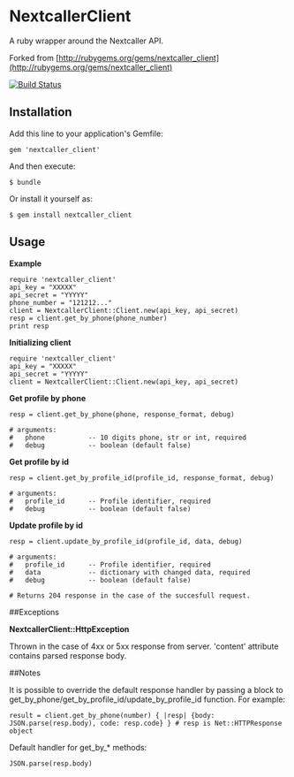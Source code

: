 # NextcallerClient

A ruby wrapper around the Nextcaller API.

Forked from [http://rubygems.org/gems/nextcaller_client](http://rubygems.org/gems/nextcaller_client)

[![Build Status](https://travis-ci.org/Nextcaller/nextcaller-ruby-api.svg?branch=master)](https://travis-ci.org/Nextcaller/nextcaller-ruby-api)

## Installation

Add this line to your application's Gemfile:

    gem 'nextcaller_client'


And then execute:

    $ bundle

Or install it yourself as:

    $ gem install nextcaller_client


## Usage

**Example**

    require 'nextcaller_client'
    api_key = "XXXXX"
    api_secret = "YYYYY"
    phone_number = "121212..."
    client = NextcallerClient::Client.new(api_key, api_secret)
    resp = client.get_by_phone(phone_number)
    print resp

**Initializing client**

    require 'nextcaller_client'
    api_key = "XXXXX"
    api_secret = "YYYYY"
    client = NextcallerClient::Client.new(api_key, api_secret)

**Get profile by phone**

    resp = client.get_by_phone(phone, response_format, debug)

    # arguments:
    #   phone           -- 10 digits phone, str or int, required
    #   debug           -- boolean (default false)

**Get profile by id**

    resp = client.get_by_profile_id(profile_id, response_format, debug)

    # arguments:
    #   profile_id      -- Profile identifier, required
    #   debug           -- boolean (default false)

**Update profile by id**

    resp = client.update_by_profile_id(profile_id, data, debug)

    # arguments:
    #   profile_id      -- Profile identifier, required
    #   data            -- dictionary with changed data, required
    #   debug           -- boolean (default false)

    # Returns 204 response in the case of the succesfull request.


##Exceptions

**NextcallerClient::HttpException**

Thrown in the case of 4xx or 5xx response from server.
'content' attribute contains parsed response body.


##Notes

It is possible to override the default response handler
by passing a block to get_by_phone/get_by_profile_id/update_by_profile_id function.
For example:

    result = client.get_by_phone(number) { |resp| {body: JSON.parse(resp.body), code: resp.code} } # resp is Net::HTTPResponse object

Default handler for get_by_* methods:

    JSON.parse(resp.body)
